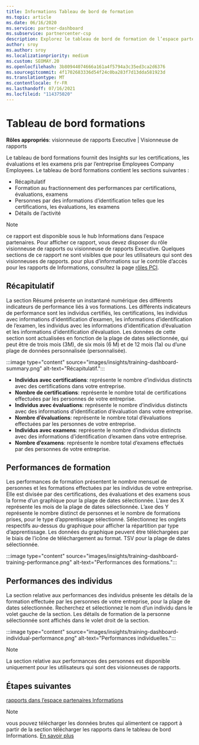 ```yaml
---
title: Informations Tableau de bord de formation
ms.topic: article
ms.date: 06/16/2020
ms.service: partner-dashboard
ms.subservice: partnercenter-csp
description: Explorez le tableau de bord de formation de l’espace partenaires. la formation est l’un des rapports disponibles dans la zone de Informations de l’espace partenaires (PCI).
author: sroy
ms.author: sroy
ms.localizationpriority: medium
ms.custom: SEOMAY.20
ms.openlocfilehash: 3b80944074666a161a4f5794a3c35ed3ca2d6376
ms.sourcegitcommit: 4f1702683336d54f24c0ba283f7d13dda581923d
ms.translationtype: MT
ms.contentlocale: fr-FR
ms.lasthandoff: 07/16/2021
ms.locfileid: "114375020"
---
```

# <a name="trainings-dashboard"></a>Tableau de bord formations

**Rôles appropriés**: visionneuse de rapports Executive | Visionneuse de rapports

Le tableau de bord formations fournit des Insights sur les certifications, les évaluations et les examens pris par l’entreprise Employees Company Employees. Le tableau de bord formations contient les sections suivantes :

- Récapitulatif
- Formation au fractionnement des performances par certifications, évaluations, examens
- Personnes par des informations d’identification telles que les certifications, les évaluations, les examens
- Détails de l’activité

>[!NOTE] 
>ce rapport est disponible sous le hub Informations dans l’espace partenaires. Pour afficher ce rapport, vous devez disposer du rôle visionneuse de rapports ou visionneuse de rapports Executive. Quelques sections de ce rapport ne sont visibles que pour les utilisateurs qui sont des visionneuses de rapports. pour plus d’informations sur le contrôle d’accès pour les rapports de Informations, consultez la page [rôles PCI](insights-roles.md).

## <a name="summary"></a>Récapitulatif

La section Résumé présente un instantané numérique des différents indicateurs de performance liés à vos formations. Les différents indicateurs de performance sont les individus certifiés, les certifications, les individus avec informations d’identification d’examen, les informations d’identification de l’examen, les individus avec les informations d’identification d’évaluation et les informations d’identification d’évaluation. Les données de cette section sont actualisées en fonction de la plage de dates sélectionnée, qui peut être de trois mois (3M), de six mois (6 M) et de 12 mois (1a) ou d’une plage de données personnalisée (personnalisée). 

:::image type="content" source="images/insights/training-dashboard-summary.png" alt-text="Récapitulatif.":::

- **Individus avec certifications**: représente le nombre d’individus distincts avec des certifications dans votre entreprise.
- **Nombre de certifications**: représente le nombre total de certifications effectuées par les personnes de votre entreprise.
- **Individus avec évaluations**: représente le nombre d’individus distincts avec des informations d’identification d’évaluation dans votre entreprise. 
- **Nombre d’évaluations**: représente le nombre total d’évaluations effectuées par les personnes de votre entreprise.
- **Individus avec examens**: représente le nombre d’individus distincts avec des informations d’identification d’examen dans votre entreprise. 
- **Nombre d’examens**: représente le nombre total d’examens effectués par des personnes de votre entreprise.

## <a name="training-performance"></a>Performances de formation

Les performances de formation présentent le nombre mensuel de personnes et les formations effectuées par les individus de votre entreprise. Elle est divisée par des certifications, des évaluations et des examens sous la forme d’un graphique pour la plage de dates sélectionnée. L’axe des X représente les mois de la plage de dates sélectionnée. L’axe des Y représente le nombre distinct de personnes et le nombre de formations prises, pour le type d’apprentissage sélectionné. Sélectionnez les onglets respectifs au-dessus du graphique pour afficher la répartition par type d’apprentissage. Les données du graphique peuvent être téléchargées par le biais de l’icône de téléchargement au format. TSV pour la plage de dates sélectionnée.

:::image type="content" source="images/insights/training-dashboard-training-performance.png" alt-text="Performances des formations.":::

## <a name="individuals-performance"></a>Performances des individus

La section relative aux performances des individus présente les détails de la formation effectuée par les personnes de votre entreprise, pour la plage de dates sélectionnée. Recherchez et sélectionnez le nom d’un individu dans le volet gauche de la section. Les détails de formation de la personne sélectionnée sont affichés dans le volet droit de la section.

:::image type="content" source="images/insights/training-dashboard-individual-performance.png" alt-text="Performances individuelles.":::

>[!NOTE] 
> La section relative aux performances des personnes est disponible uniquement pour les utilisateurs qui sont des visionneuses de rapports. 

## <a name="next-steps"></a>Étapes suivantes

[rapports dans l’espace partenaires Informations](partner-center-insights.md)

>[!NOTE] 
> vous pouvez télécharger les données brutes qui alimentent ce rapport à partir de la section télécharger les rapports dans le tableau de bord Informations. [En savoir plus](insights-download-reports.md)